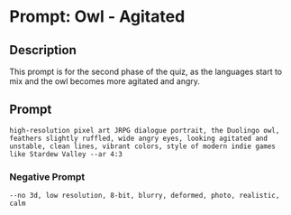 # Prompt: Owl - Agitated

## Description
This prompt is for the second phase of the quiz, as the languages start to mix and the owl becomes more agitated and angry.

## Prompt

```
high-resolution pixel art JRPG dialogue portrait, the Duolingo owl, feathers slightly ruffled, wide angry eyes, looking agitated and unstable, clean lines, vibrant colors, style of modern indie games like Stardew Valley --ar 4:3
```

### Negative Prompt

```
--no 3d, low resolution, 8-bit, blurry, deformed, photo, realistic, calm
```
